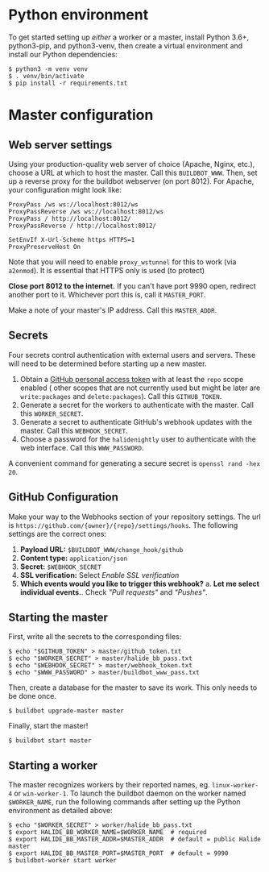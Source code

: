 # Python environment

To get started setting up _either_ a worker or a master, install Python 3.6+, python3-pip, and python3-venv, then create
a virtual environment and install our Python dependencies:

```console
$ python3 -m venv venv
$ . venv/bin/activate
$ pip install -r requirements.txt
```

# Master configuration

## Web server settings

Using your production-quality web server of choice (Apache, Nginx, etc.), choose a URL at which to host the master. Call
this `BUILDBOT_WWW`. Then, set up a reverse proxy for the buildbot webserver (on port 8012). For Apache, your
configuration might look like:

```
ProxyPass /ws ws://localhost:8012/ws
ProxyPassReverse /ws ws://localhost:8012/ws
ProxyPass / http://localhost:8012/
ProxyPassReverse / http://localhost:8012/

SetEnvIf X-Url-Scheme https HTTPS=1
ProxyPreserveHost On
```

Note that you will need to enable `proxy_wstunnel` for this to work (via `a2enmod`). It is essential that HTTPS only is
used (to protect)

**Close port 8012 to the internet.** If you can't have port 9990 open, redirect another port to it. Whichever port this
is, call it `MASTER_PORT`.

Make a note of your master's IP address. Call this `MASTER_ADDR`.

## Secrets

Four secrets control authentication with external users and servers. These will need to be determined before starting up
a new master.

1. Obtain a [GitHub personal access token](https://github.com/settings/tokens) with at least the `repo` scope enabled (
   other scopes that are not currently used but might be later are `write:packages` and `delete:packages`). Call
   this `GITHUB_TOKEN`.
2. Generate a secret for the workers to authenticate with the master. Call this `WORKER_SECRET`.
3. Generate a secret to authenticate GitHub's webhook updates with the master. Call this `WEBHOOK_SECRET`.
4. Choose a password for the `halidenightly` user to authenticate with the web interface. Call this `WWW_PASSWORD`.

A convenient command for generating a secure secret is `openssl rand -hex 20`.

## GitHub Configuration

Make your way to the Webhooks section of your repository settings. The url
is `https://github.com/{owner}/{repo}/settings/hooks`. The following settings are the correct ones:

1. **Payload URL:** `$BUILDBOT_WWW/change_hook/github`
2. **Content type:** `application/json`
3. **Secret:** `$WEBHOOK_SECRET`
4. **SSL verification:** Select _Enable SSL verification_
5. **Which events would you like to trigger this webhook?**
   a. **Let me select individual events.**. Check _"Pull requests"_ and _"Pushes"_.

## Starting the master

First, write all the secrets to the corresponding files:

```console
$ echo "$GITHUB_TOKEN" > master/github_token.txt
$ echo "$WORKER_SECRET" > master/halide_bb_pass.txt
$ echo "$WEBHOOK_SECRET" > master/webhook_token.txt
$ echo "$WWW_PASSWORD" > master/buildbot_www_pass.txt
```

Then, create a database for the master to save its work. This only needs to be done once.

```console
$ buildbot upgrade-master master
```

Finally, start the master!

```console
$ buildbot start master
```

## Starting a worker

The master recognizes workers by their reported names, eg. `linux-worker-4` or `win-worker-1`. To launch the buildbot
daemon on the worker named `$WORKER_NAME`, run the following commands after setting up the Python environment as
detailed above:

```console
$ echo "$WORKER_SECRET" > worker/halide_bb_pass.txt
$ export HALIDE_BB_WORKER_NAME=$WORKER_NAME  # required
$ export HALIDE_BB_MASTER_ADDR=$MASTER_ADDR  # default = public Halide master
$ export HALIDE_BB_MASTER_PORT=$MASTER_PORT  # default = 9990
$ buildbot-worker start worker
```
